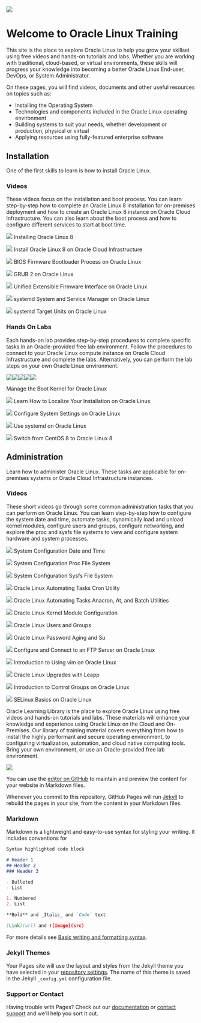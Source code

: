 
![](common/images/OL-1200x200-banner.png)
---
# Welcome to Oracle Linux Training
This site is the place to explore Oracle Linux to help you grow your skillset using free videos and hands-on tutorials and labs. Whether you are working with traditional, cloud-based, or virtual environments, these skills will progress your knowledge into becoming a better Oracle Linux End-user, DevOps, or System Administrator.

On these pages, you will find videos, documents and other useful resources on topics such as:

- Installing the Operating System
- Technologies and components included in the Oracle Linux operating environment
- Building systems to suit your needs, whether development or production, physical or virtual
- Applying resources using fully-featured enterprise software

## Installation
One of the first skills to learn is how to install Oracle Linux.

### Videos
These videos focus on the installation and boot process. You can learn step-by-step how to complete an Oracle Linux 8 installation for on-premises deployment and how to create an Oracle Linux 8 instance on Oracle Cloud Infrastructure. You can also learn about the boot process and how to configure different services to start at boot time.

[![](common/images/installol8.jpg)](https://youtu.be/l6fapYCHaQ0)
Installing Oracle Linux 8

[![](common/images/installoci.jpg)](https://youtu.be/ETpaOwAcB7M)
Install Oracle Linux 8 on Oracle Cloud Infrastructure

[![](common/images/bios.jpg)](https://youtu.be/NP9BHTjih7g)
BIOS Firmware Bootloader Process on Oracle Linux

[![](common/images/grub2.jpg)](https://youtu.be/0dv87RFGcKI)
GRUB 2 on Oracle Linux

[![](common/images/uefi.jpg)](https://youtu.be/OVeso8h5HZA)
Unified Extensible Firmware Interface on Oracle Linux

[![](common/images/systemd.jpg)](https://youtu.be/9uDvnZKhU8A)
systemd System and Service Manager on Oracle Linux

[![](common/images/systemdtargets.jpg)](https://youtu.be/Tkxs-wfZrnw)
systemd Target Units on Oracle Linux

### Hands On Labs
Each hands-on lab provides step-by-step procedures to complete specific tasks in an Oracle-provided free lab environment. Follow the procedures to connect to your Oracle Linux compute instance on Oracle Cloud Infrastructure and complete the labs. Alternatively, you can perform the lab steps on your own Oracle Linux environment.

[![](common/images/boot_kernel.png)](https://luna.oracle.com/lab/67f106f2-8c50-442c-b24f-108b806be84f)[![](common/images/localize.png)](https://luna.oracle.com/lab/d657ae3c-ac29-4b0a-943e-e533f2e8093b)[![](common/images/sysctl.png)](https://luna.oracle.com/lab/aa8f2377-7967-4e45-bf32-bdc8054d5c76)[![](common/images/systemd_lab.png)](https://luna.oracle.com/lab/8a060473-bff3-4c04-9799-eb944951007c)[![](common/images/centos.png)](https://luna.oracle.com/lab/ee1c4ab9-010f-4b3c-bd1e-cdcca57800a2)

Manage the Boot Kernel for Oracle Linux

[![](common/images/localize.png)](https://luna.oracle.com/lab/d657ae3c-ac29-4b0a-943e-e533f2e8093b)
Learn How to Localize Your Installation on Oracle Linux

[![](common/images/sysctl.png)](https://luna.oracle.com/lab/aa8f2377-7967-4e45-bf32-bdc8054d5c76)
Configure System Settings on Oracle Linux

[![](common/images/systemd_lab.png)](https://luna.oracle.com/lab/8a060473-bff3-4c04-9799-eb944951007c)
Use systemd on Oracle Linux

[![](common/images/centos.png)](https://luna.oracle.com/lab/ee1c4ab9-010f-4b3c-bd1e-cdcca57800a2)
Switch from CentOS 8 to Oracle Linux 8

## Administration
Learn how to administer Oracle Linux. These tasks are applicable for on-premises systems or Oracle Cloud Infrastructure instances.

### Videos
These short videos go through some common administration tasks that you can perform on Oracle Linux. You can learn step-by-step how to configure the system date and time, automate tasks, dynamically load and unload kernel modules, configure users and groups, configure networking, and explore the proc and sysfs file systems to view and configure system hardware and system processes.

[![](common/images/date_time.jpg)](https://youtu.be/q8VlYiF5sx8)
System Configuration Date and Time

[![](common/images/proc.jpg)](https://youtu.be/1F51ZHAVfAk)
System Configuration Proc File System

[![](common/images/sysfs.jpg)](https://youtu.be/j9x2cuOE5_Y)
System Configuration Sysfs File System

[![](common/images/cron.jpg)](https://youtu.be/BpPGoRYTv9I)
Oracle Linux Automating Tasks Cron Utility

[![](common/images/anacron.jpg)](https://youtu.be/EIV3lpTeqXo)
Oracle Linux Automating Tasks Anacron, At, and Batch Utilities

[![](common/images/kernelmod.jpg)](https://youtu.be/AeW42ZyzHrQ)
Oracle Linux Kernel Module Configuration

[![](common/images/users.jpg)](https://youtu.be/fag6aHNUkdQ)
Oracle Linux Users and Groups

[![](common/images/passwrd.jpg)](https://youtu.be/WrcnDpj3axQ)
Oracle Linux Password Aging and Su

[![](common/images/ftp.jpg)](https://youtu.be/xpBBUPLEkZg)
Configure and Connect to an FTP Server on Oracle Linux

[![](common/images/vim.jpg)](https://youtu.be/5xKldV3knzU)
Introduction to Using vim on Oracle Linux

[![](common/images/leapp.jpg)](https://youtu.be/pk6tgzGpAU4)
Oracle Linux Upgrades with Leapp

[![](common/images/cgroups.png)](https://youtu.be/AiYK0VBW7e4)
Introduction to Control Groups on Oracle Linux

[![](common/images/selinux.jpg)](https://youtu.be/meKjLOxEu_o)
SELinux Basics on Oracle Linux


Oracle Learning Library is the place to explore Oracle Linux using free videos and hands-on tutorials and labs. These materials will enhance your knowledge and experience using Oracle Linux on the Cloud and On-Premises. Our library of training material covers everything from how to install the highly performant and secure operating environment, to configuring virtualization, automation, and cloud native computing tools. Bring your own environment, or use an Oracle-provided free lab environment.

![](common/images/Presentation2.png)



You can use the [editor on GitHub](https://github.com/craigmcb/craigmcb.github.io/edit/main/README.md) to maintain and preview the content for your website in Markdown files.

Whenever you commit to this repository, GitHub Pages will run [Jekyll](https://jekyllrb.com/) to rebuild the pages in your site, from the content in your Markdown files.

### Markdown

Markdown is a lightweight and easy-to-use syntax for styling your writing. It includes conventions for

```markdown
Syntax highlighted code block

# Header 1
## Header 2
### Header 3

- Bulleted
- List

1. Numbered
2. List

**Bold** and _Italic_ and `Code` text

[Link](url) and ![Image](src)
```

For more details see [Basic writing and formatting syntax](https://docs.github.com/en/github/writing-on-github/getting-started-with-writing-and-formatting-on-github/basic-writing-and-formatting-syntax).

### Jekyll Themes

Your Pages site will use the layout and styles from the Jekyll theme you have selected in your [repository settings](https://github.com/craigmcb/craigmcb.github.io/settings/pages). The name of this theme is saved in the Jekyll `_config.yml` configuration file.

### Support or Contact

Having trouble with Pages? Check out our [documentation](https://docs.github.com/categories/github-pages-basics/) or [contact support](https://support.github.com/contact) and we’ll help you sort it out.

